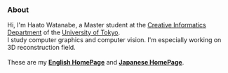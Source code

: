 ### About
Hi, I'm Haato Watanabe, a Master student at the <a href="https://www.i.u-tokyo.ac.jp/edu/course/ci/index_e.shtml" target="_blank">Creative Informatics Department</a> of the <a href="https://www.u-tokyo.ac.jp/en/index.html" target="_blank">University of Tokyo</a>.<br>
I study computer graphics and computer vision. I'm especially working on 3D reconstruction field.<br>
<br>
These are my <a href="https://haato-w.github.io/my-pages-en/myportfolio_en.html" target="_blank">**English HomePage**</a> and <a href="https://haato-w.github.io/my-pages/myportfolio.html" target="_blank">**Japanese HomePage**</a>.

<!--
**haato-w/haato-w** is a ✨ _special_ ✨ repository because its `README.md` (this file) appears on your GitHub profile.

Here are some ideas to get you started:

- 🔭 I’m currently working on ...
- 🌱 I’m currently learning ...
- 👯 I’m looking to collaborate on ...
- 🤔 I’m looking for help with ...
- 💬 Ask me about ...
- 📫 How to reach me: ...
- 😄 Pronouns: ...
- ⚡ Fun fact: ...
-->
